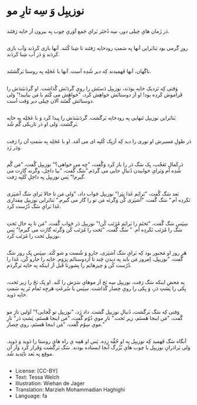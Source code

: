 # نوزیبِل وَ سِه تارِ مو

##
دَر زَمان هایِ خِیلی دور، سِه دُختَر بَرایِ جَمع آوَریِ چوب بِه بیرون اَز خانِه رَفتَند.

##
روزِ گَرمی بود بَنابَراین آنها بِه سَمتِ رودخانِه رَفتَند تا شِنا کُنَند. آنها بازی کَردَند وَآب بازی کَردَند وَ دَر آب شِنا کَردَند.

##
ناگَهان، آنها فَهمیدند کِه دیر شُدِه اَست. آنها با عَجَلِه بِه روستا بَرگَشتَند.

##
وَقتی کِه نَزدیکِ خانِه بودَند، نوزیبِل دَستَش را رویِ گَردَنَش گُذاشت. او گَردَنبَندَش را فَراموش کَردِه بود! او اَز دوستانَش خواهِش کَرد، "خواهَش می کُنَم با مَن بیایید!" وَلی دوستانَش گُفتَند اَلان خِیلی دیر وَقت اَست.

##
بَنابَراین نوزیبِل تَنهایی بِه رودخانِه بَرگَشت. گَردَنبَندَش را پِیدا کَرد وَ با عَجَلِه بِه خانِه بَرگَشت. وَلی او دَر تاریکی گُم شُد.

##
دَر طولِ مَسیرش او نوری را دید کِه اَزیِک کُلبِه ای می آمَد. او با عَجَلِه بِه سَمتِ آن را رَفت وَدَر زَد.

##
دَرکَمالِ تَعَجُب، یِک سَگ دَر را باز کَرد وَگُفت، "چِه می خواهی؟" نوزیبِل گُفت، "مَن گُم شُدِه اَم وَبَرایِ خوابیدن دُنبالِ جایی می گَردَم."سَگ گُفت، "بیا داخِل، وگَرنه گازِت می گیرم!" پَس نوزیبِل بِه داخِلِ کُلبِه رَفت.

##
بَعد سَگ گُفت، "بَرایَم غَذا بِپَز!" نوزیبِل جَواب داد، "وَلی مَن تا حالا بَرایِ سَگ آشپَزی نَکَردِه اَم." سَگ گُفت، "آشپَزی کُن وَگَرنَه مَن تو را گاز می گیرم." بَنابَراین نوزیبِل مِقداری غَذا بَرایِ سَگ دُرُست کَرد.

##
سِپَس سَگ گُفت، "تَختَم را بَرایَم مُرَتَب کُن!" نوزیبِل دَر جَواب گُفت، "مَن تا بِه حال تَختِ سَگ را مُرَتَب نَکَردِه اَم. " سَگ گُفت، "تَخت را مُرَتَب کُن وَگَرنَه گازَت می گیرم!" پَس نوزیبِل تَخت را مُرَتَب کَرد.

##
هَر روز او مَجبور بود کِه بَرایِ سَگ آشپَزی، جارو وَ شُست و شو کُنَد. سِپَس یِک روز سَگ گُفت، "نوزیبِل، اِمروز مَن باید بِه دیدنِ چَند تا اَزدوستانَم بِرَوَم. خانِه را جارو کُن، غَذا را دُرُست کُن وَ چیزهایَم را بِشورتا قَبل اَز اینکه بِه خانِه بَرگَردَم.

##
بِه مَحضِ اینکه سَگ رَفت، نوزیبِل سِه نَخ اَز موهایِ سَرَش را کَند. او یِک نَخَ را زیر تَخت، یِکی را پَشتِ دَر، وَ یِکی را رویِ حِصار گَذاشت. سِپَس با سُرعَتِ هَرچِه تَمام تَر بِه سَمتِ خانِه دَوید.

##
وَقتی کِه سَگ بَرگَشت، دُنبالِ نوزیبِل گَشت. داد زَد، "نوزیبِل تو کُجایی؟" اَوَلین تارَ مو گُفت، "مَن اینجا هَستَم، زیر تَخت." تارِ مویِ دُوُم گُفت، "مَن اینجا هَستَم، پَشتِ دَر" تارِ مویِ سِوُم گُفت، "مَن اینجا هَستَم، رویِ حِصار."

##
آنگاه سَگ فَهمید کِه نوزیبِل بِه او حُقِّه زِدِه. پَس او هَمِه یِ راه هایِ روستا را دَوید وَ دَوید. وَلی بَرادَرانِ نوزیبِل با چوب هایِ بُزُرگ آنجا ایستاده بودند. سَگ بَرگَشت وَفَرار کَرد وَاَز آن موقِع بِه بَعد ناپَدید شُد.

##
* License: [CC-BY]
* Text: Tessa Welch
* Illustration: Wiehan de Jager
* Translation: Marzieh Mohammadian Haghighi
* Language: fa
